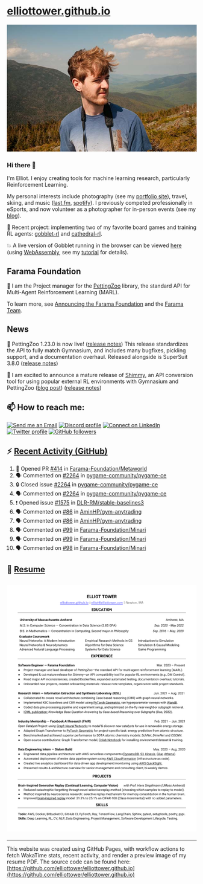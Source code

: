 # [elliottower.github.io](https://github.com/elliottower/elliottower.github.io)

[![A wild Elliot on Mt Washington](https://raw.githubusercontent.com/elliottower/elliottower.github.io/main/src/jpg/DSCF7539-600px.jpg?raw=true)](https://raw.githubusercontent.com/elliottower/elliottower.github.io/main/src/jpg/DSCF7539.jpg?raw=true)

### Hi there 👋

I'm Elliot. I enjoy creating tools for machine learning research, particularly Reinforcement Learning.

My personal interests include photography (see my [portfolio site](https://www.elliottower.com/)), travel, skiing, and music ([last.fm](https://www.last.fm/user/ajsdlfkwer), [spotify](https://open.spotify.com/user/12132818380)). I previously competed professionally in eSports, and now volunteer as a photographer for in-person events (see my [blog](https://www.elliottower.com/stories/?category=events)).

🤖 Recent project: implementing two of my favorite board games and training RL agents: [gobblet-rl](https://github.com/elliottower/gobblet-rl) and [cathedral-rl](https://github.com/elliottower/cathedral-rl). 

💥 A live version of Gobblet running in the browser can be viewed [here](https://elliottower.github.io/gobblet-rl/) (using [WebAssembly](https://webassembly.org/), see my [tutorial](https://github.com/elliottower/gobblet-rl/blob/main/tutorials/WebAssembly/web_assembly.md) for details).

## Farama Foundation

🚀 I am the Project manager for the [PettingZoo](https://github.com/Farama-Foundation/PettingZoo) library, the standard API for Multi-Agent Reinforcement Learning (MARL). 

To learn more, see [Announcing the Farama Foundation](https://farama.org/Announcing-The-Farama-Foundation) and the [Farama Team](https://farama.org/team).

## News

🎉 PettingZoo 1.23.0 is now live! ([release notes](https://github.com/Farama-Foundation/PettingZoo/releases/tag/1.23.0)) This release standardizes the API to fully match Gymnasium, and includes many bugfixes, pickling support, and a documentation overhaul. Released alongside is SuperSuit 3.8.0 ([release notes](https://github.com/Farama-Foundation/SuperSuit/releases/tag/3.8.0)) 

<!-- ![GitHub Release Date](https://img.shields.io/github/release-date/Farama-Foundation/PettingZoo) -->

🎉 I am excited to announce a mature release of [Shimmy](https://github.com/Farama-Foundation/Shimmy), an API conversion tool for using popular external RL environments with Gymnasium and PettingZoo ([blog post](https://farama.org/Announcing-Shimmy)) ([release notes](https://github.com/Farama-Foundation/Shimmy/releases/tag/v1.0.0)) 

## 📫 How to reach me:

 [![Send me an Email](https://img.shields.io/badge/email-elliot%40elliottower.com-blue)](mailto:elliot@elliottower.com)
 [![Discord profile](https://img.shields.io/badge/Discord-7289DA?style=flat&logo=discord&logoColor=white)](https://discord.com/users/83091537923145728)
 [![Connect on LinkedIn](https://img.shields.io/badge/--linkedin?label=LinkedIn&logo=LinkedIn&style=social)](https://www.linkedin.com/in/elliot-tower)
 [![Twitter profile](https://img.shields.io/twitter/follow/elliottower?style=social)](https://twitter.com/ElliotTower/)
 [![GitHub followers](https://img.shields.io/github/followers/elliottower?style=social)](https://github.com/elliottower/)

## ⚡ [Recent Activity (GitHub)](https://github.com/elliottower)

<!--START_SECTION:activity-->
1. 💪 Opened PR [#414](https://github.com/Farama-Foundation/Metaworld/pull/414) in [Farama-Foundation/Metaworld](https://github.com/Farama-Foundation/Metaworld)
2. 🗣 Commented on [#2264](https://github.com/pygame-community/pygame-ce/issues/2264) in [pygame-community/pygame-ce](https://github.com/pygame-community/pygame-ce)
3. 🔒 Closed issue [#2264](https://github.com/pygame-community/pygame-ce/issues/2264) in [pygame-community/pygame-ce](https://github.com/pygame-community/pygame-ce)
4. 🗣 Commented on [#2264](https://github.com/pygame-community/pygame-ce/issues/2264) in [pygame-community/pygame-ce](https://github.com/pygame-community/pygame-ce)
5. ❗ Opened issue [#1575](https://github.com/DLR-RM/stable-baselines3/issues/1575) in [DLR-RM/stable-baselines3](https://github.com/DLR-RM/stable-baselines3)
6. 🗣 Commented on [#86](https://github.com/AminHP/gym-anytrading/issues/86) in [AminHP/gym-anytrading](https://github.com/AminHP/gym-anytrading)
7. 🗣 Commented on [#86](https://github.com/AminHP/gym-anytrading/issues/86) in [AminHP/gym-anytrading](https://github.com/AminHP/gym-anytrading)
8. 🗣 Commented on [#99](https://github.com/Farama-Foundation/Minari/issues/99) in [Farama-Foundation/Minari](https://github.com/Farama-Foundation/Minari)
9. 🗣 Commented on [#99](https://github.com/Farama-Foundation/Minari/issues/99) in [Farama-Foundation/Minari](https://github.com/Farama-Foundation/Minari)
10. 🗣 Commented on [#98](https://github.com/Farama-Foundation/Minari/issues/98) in [Farama-Foundation/Minari](https://github.com/Farama-Foundation/Minari)
<!--END_SECTION:activity-->

## 📄 [Resume](https://elliottower.github.io/src/pdf/resume.pdf)

<!-- PDF-TO-MARKDOWN:START -->
![Page 1](src/png/page1.png "Page 1")
---
<!-- PDF-TO-MARKDOWN:END -->

----

This website was created using GitHub Pages, with workflow actions to fetch WakaTime stats, recent activity, and render a preview image of my resume PDF. The source code can be found here: [https://github.com/elliottower/elliottower.github.io](https://github.com/elliottower/elliottower.github.io)
